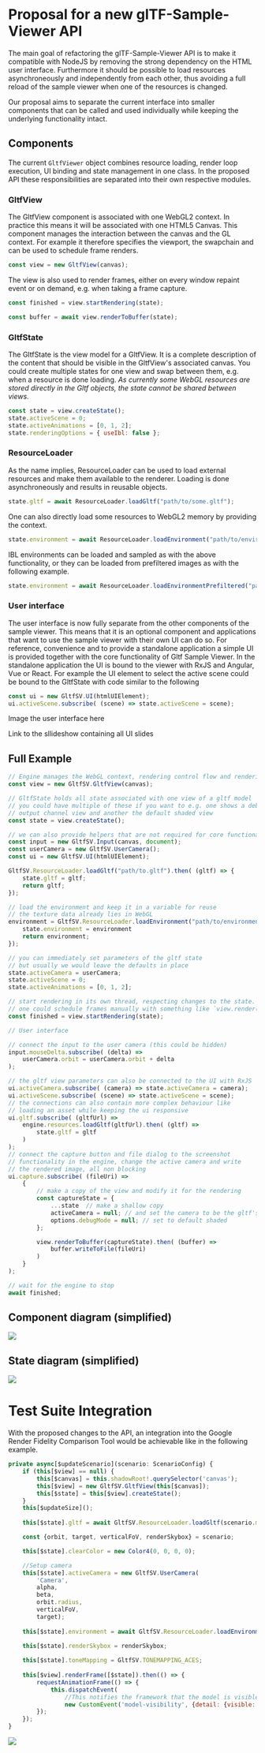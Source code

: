 # Proposal for a new glTF-Sample-Viewer API

The main goal of refactoring the glTF-Sample-Viewer API is to make it compatible with NodeJS by removing the strong dependency on the HTML user interface. Furthermore it should be possible to load resources asynchroneously and independently from each other, thus avoiding a full reload of the sample viewer when one of the resources is changed.

Our proposal aims to separate the current interface into smaller components that can be called and used individually while keeping the underlying functionality intact.

## Components

The current `GltfViewer` object combines resource loading, render loop execution, UI binding and state management in one class. In the proposed API these responsibilities are separated into their own respective modules. 

### GltfView

The GltfView component is associated with one WebGL2 context. In practice this means it will be associated with one HTML5 Canvas. This component manages the interaction between the canvas and the GL context. For example it therefore specifies the viewport, the swapchain and can be used to schedule frame renders. 

```js
const view = new GltfView(canvas);
```

The view is also used to render frames, either on every window repaint event or on demand, e.g. when taking a frame capture.

```js
const finished = view.startRendering(state);
```

```js
const buffer = await view.renderToBuffer(state);
```

### GltfState

The GltfState is the view model for a GltfView. It is a complete description of the content that should be visible in the GltfView's associated canvas. You could create multiple states for one view and swap between them, e.g. when a resource is done loading. *As currently some WebGL resources are stored directly in the Gltf objects, the state cannot be shared between views.*

```js
const state = view.createState();
state.activeScene = 0;
state.activeAnimations = [0, 1, 2];
state.renderingOptions = { useIbl: false };
```

### ResourceLoader

As the name implies, ResourceLoader can be used to load external resources and make them available to the renderer. Loading is done asynchroneously and results in reusable objects. 

```js
state.gltf = await ResourceLoader.loadGltf("path/to/some.gltf");
```

One can also directly load some resources to WebGL2 memory by providing the context. 

```js
state.environment = await ResourceLoader.loadEnvironment("path/to/environment.hdr", view.context);
```

IBL environments can be loaded and sampled as with the above functionality, or they can be loaded from prefiltered images as with the following example.

```js
state.environment = await ResourceLoader.loadEnvironmentPrefiltered("path/to/environments", view.context);
```

### User interface

The user interface is now fully separate from the other components of the sample viewer. This means that it is an optional component and applications that want to use the sample viewer with their own UI can do so. For reference, convenience and to provide a standalone application a simple UI is provided together with the core functionality of Gltf Sample Viewer. In the standalone application the UI is bound to the viewer with RxJS and Angular, Vue or React. For example the UI element to select the active scene could be bound to the GltfState with code similar to the following

```js
const ui = new GltfSV.UI(htmlUIElement);
ui.activeScene.subscribe( (scene) => state.activeScene = scene);

``` 

Image the user interface here

Link to the sllideshow containing all UI slides

## Full Example

```js
// Engine manages the WebGL context, rendering control flow and rendering threads
const view = new GltfSV.GltfView(canvas);

// GltfState holds all state associated with one view of a gltf model
// you could have multiple of these if you want to e.g. one shows a debug
// output channel view and another the default shaded view
const state = view.createState();

// we can also provide helpers that are not required for core functionality
const input = new GltfSV.Input(canvas, document);
const userCamera = new GltfSV.UserCamera();
const ui = new GltfSV.UI(htmlUIElement);

GltfSV.ResourceLoader.loadGltf("path/to.gltf").then( (gltf) => {
    state.gltf = gltf; 
    return gltf;
});

// load the environment and keep it in a variable for reuse
// the texture data already lies in WebGL
environment = GltfSV.ResourceLoader.loadEnvironment("path/to/environment.hdr", view.context).then( (environment) => {
    state.environment = environment
    return environment;
});

// you can immediately set parameters of the gltf state
// but usually we would leave the defaults in place
state.activeCamera = userCamera;
state.activeScene = 0;
state.activeAnimations = [0, 1, 2];

// start rendering in its own thread, respecting changes to the state. Alternatively
// one could schedule frames manually with something like `view.render(state)`
const finished = view.startRendering(state);

// User interface

// connect the input to the user camera (this could be hidden)
input.mouseDelta.subscribe( (delta) => 
    userCamera.orbit = userCamera.orbit + delta
);

// the gltf view parameters can also be connected to the UI with RxJS
ui.activeCamera.subscribe( (camera) => state.activeCamera = camera);
ui.activeScene.subscribe( (scene) => state.activeScene = scene);
// the connections can also contain more complex behaviour like 
// loading an asset while keeping the ui responsive
ui.gltf.subscribe( (gltfUrl) =>
    engine.resources.loadGltf(gltfUrl).then( (gltf) => 
        state.gltf = gltf
    )
);
// connect the capture button and file dialog to the screenshot 
// functionality in the engine, change the active camera and write 
// the rendered image, all non blocking
ui.capture.subscribe( (fileUri) => 
    {
        // make a copy of the view and modify it for the rendering
        const captureState = { 
            ...state  // make a shallow copy
            activeCamera = null; // and set the camera to be the gltf's default
            options.debugMode = null; // set to default shaded
        };

        view.renderToBuffer(captureState).then( (buffer) => 
            buffer.writeToFile(fileUri)
        )
    }
);

// wait for the engine to stop
await finished;


```

## Component diagram (simplified)
![](figures/component_diagram.svg)

## State diagram (simplified)

![](figures/state_diagram.svg)

# Test Suite Integration

With the proposed changes to the API, an integration into the Google Render Fidelity Comparison Tool would be achievable like in the following example.

```js
private async[$updateScenario](scenario: ScenarioConfig) {
    if (this[$view] == null) {
        this[$canvas] = this.shadowRoot!.querySelector('canvas');
        this[$view] = new GltfSV.GltfView(this[$canvas]);
        this[$state] = this[$view].createState();
    }
    this[$updateSize]();
        
    this[$state].gltf = await GltfSV.ResourceLoader.loadGltf(scenario.model);

    const {orbit, target, verticalFoV, renderSkybox} = scenario;

    this[$state].clearColor = new Color4(0, 0, 0, 0);

    //Setup camera
    this[$state].activeCamera = new GltfSV.UserCamera(
        'Camera',
        alpha,
        beta,
        orbit.radius,
        verticalFoV,
        target);
  
    this[$state].environment = await GltfSV.ResourceLoader.loadEnvironment(scenario.lighting);

    this[$state].renderSkybox = renderSkybox;
    
    this[$state].toneMapping = GltfSV.TONEMAPPING_ACES;      
    
    this[$view].renderFrame([$state]).then(() => {
        requestAnimationFrame(() => {
            this.dispatchEvent(
                //This notifies the framework that the model is visible and the screenshot can be taken
                new CustomEvent('model-visibility', {detail: {visible: true}}));
        });
    });
}
```


![](figures/goggletestsArchitecture.png)

